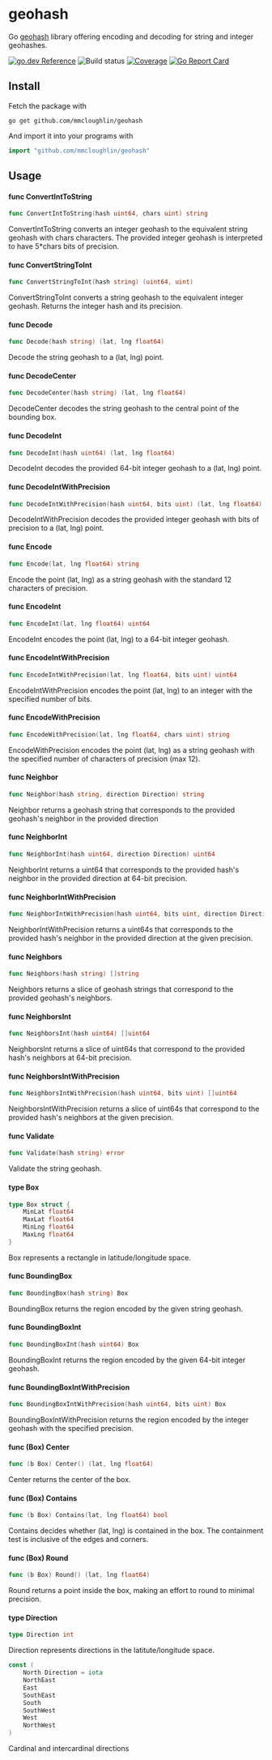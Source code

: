 # geohash

Go [geohash](https://en.wikipedia.org/wiki/Geohash) library offering encoding
and decoding for string and integer geohashes.

[![go.dev Reference](https://img.shields.io/badge/doc-reference-007d9b?logo=go&style=flat-square)](https://pkg.go.dev/github.com/mmcloughlin/geohash)
![Build status](https://img.shields.io/github/workflow/status/mmcloughlin/geohash/ci/master.svg?style=flat-square)
[![Coverage](https://img.shields.io/codecov/c/github/mmcloughlin/geohash?style=flat-square)](https://codecov.io/github/mmcloughlin/geohash)
[![Go Report Card](https://goreportcard.com/badge/github.com/mmcloughlin/geohash?style=flat-square)](https://goreportcard.com/report/github.com/mmcloughlin/geohash)

## Install

Fetch the package with

```
go get github.com/mmcloughlin/geohash
```

And import it into your programs with

```go
import "github.com/mmcloughlin/geohash"
```

## Usage

#### func  ConvertIntToString

```go
func ConvertIntToString(hash uint64, chars uint) string
```
ConvertIntToString converts an integer geohash to the equivalent string geohash
with chars characters. The provided integer geohash is interpreted to have
5*chars bits of precision.

#### func  ConvertStringToInt

```go
func ConvertStringToInt(hash string) (uint64, uint)
```
ConvertStringToInt converts a string geohash to the equivalent integer geohash.
Returns the integer hash and its precision.

#### func  Decode

```go
func Decode(hash string) (lat, lng float64)
```
Decode the string geohash to a (lat, lng) point.

#### func  DecodeCenter

```go
func DecodeCenter(hash string) (lat, lng float64)
```
DecodeCenter decodes the string geohash to the central point of the bounding
box.

#### func  DecodeInt

```go
func DecodeInt(hash uint64) (lat, lng float64)
```
DecodeInt decodes the provided 64-bit integer geohash to a (lat, lng) point.

#### func  DecodeIntWithPrecision

```go
func DecodeIntWithPrecision(hash uint64, bits uint) (lat, lng float64)
```
DecodeIntWithPrecision decodes the provided integer geohash with bits of
precision to a (lat, lng) point.

#### func  Encode

```go
func Encode(lat, lng float64) string
```
Encode the point (lat, lng) as a string geohash with the standard 12 characters
of precision.

#### func  EncodeInt

```go
func EncodeInt(lat, lng float64) uint64
```
EncodeInt encodes the point (lat, lng) to a 64-bit integer geohash.

#### func  EncodeIntWithPrecision

```go
func EncodeIntWithPrecision(lat, lng float64, bits uint) uint64
```
EncodeIntWithPrecision encodes the point (lat, lng) to an integer with the
specified number of bits.

#### func  EncodeWithPrecision

```go
func EncodeWithPrecision(lat, lng float64, chars uint) string
```
EncodeWithPrecision encodes the point (lat, lng) as a string geohash with the
specified number of characters of precision (max 12).

#### func  Neighbor

```go
func Neighbor(hash string, direction Direction) string
```
Neighbor returns a geohash string that corresponds to the provided geohash's
neighbor in the provided direction

#### func  NeighborInt

```go
func NeighborInt(hash uint64, direction Direction) uint64
```
NeighborInt returns a uint64 that corresponds to the provided hash's neighbor in
the provided direction at 64-bit precision.

#### func  NeighborIntWithPrecision

```go
func NeighborIntWithPrecision(hash uint64, bits uint, direction Direction) uint64
```
NeighborIntWithPrecision returns a uint64s that corresponds to the provided
hash's neighbor in the provided direction at the given precision.

#### func  Neighbors

```go
func Neighbors(hash string) []string
```
Neighbors returns a slice of geohash strings that correspond to the provided
geohash's neighbors.

#### func  NeighborsInt

```go
func NeighborsInt(hash uint64) []uint64
```
NeighborsInt returns a slice of uint64s that correspond to the provided hash's
neighbors at 64-bit precision.

#### func  NeighborsIntWithPrecision

```go
func NeighborsIntWithPrecision(hash uint64, bits uint) []uint64
```
NeighborsIntWithPrecision returns a slice of uint64s that correspond to the
provided hash's neighbors at the given precision.

#### func  Validate

```go
func Validate(hash string) error
```
Validate the string geohash.

#### type Box

```go
type Box struct {
	MinLat float64
	MaxLat float64
	MinLng float64
	MaxLng float64
}
```

Box represents a rectangle in latitude/longitude space.

#### func  BoundingBox

```go
func BoundingBox(hash string) Box
```
BoundingBox returns the region encoded by the given string geohash.

#### func  BoundingBoxInt

```go
func BoundingBoxInt(hash uint64) Box
```
BoundingBoxInt returns the region encoded by the given 64-bit integer geohash.

#### func  BoundingBoxIntWithPrecision

```go
func BoundingBoxIntWithPrecision(hash uint64, bits uint) Box
```
BoundingBoxIntWithPrecision returns the region encoded by the integer geohash
with the specified precision.

#### func (Box) Center

```go
func (b Box) Center() (lat, lng float64)
```
Center returns the center of the box.

#### func (Box) Contains

```go
func (b Box) Contains(lat, lng float64) bool
```
Contains decides whether (lat, lng) is contained in the box. The containment
test is inclusive of the edges and corners.

#### func (Box) Round

```go
func (b Box) Round() (lat, lng float64)
```
Round returns a point inside the box, making an effort to round to minimal
precision.

#### type Direction

```go
type Direction int
```

Direction represents directions in the latitute/longitude space.

```go
const (
	North Direction = iota
	NorthEast
	East
	SouthEast
	South
	SouthWest
	West
	NorthWest
)
```
Cardinal and intercardinal directions
